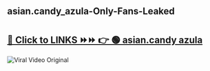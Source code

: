 
 ## asian.candy_azula-Only-Fans-Leaked

# <h2><a href="https://clipsfans.com/asian.candy_azula&ref=git">🔗 Click to LINKS ⏩⏩ 👉 🟢 asian.candy azula </a></h2>

<a href="https://clipsfans.com/asian.candy_azula&ref=git" rel="nofollow" data-target="animated-image.originalLink"><img src="https://i.ibb.co.com/xMMVF88/686577567.gif" alt="Viral Video Original" style="max-width: 100%; display: inline-block;" data-target="animated-image.originalImage"></a>
